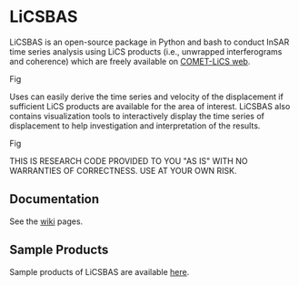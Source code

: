 # LiCSBAS

LiCSBAS is an open-source package in Python and bash to conduct InSAR time series analysis using LiCS products (i.e., unwrapped interferograms and coherence) which are freely available on [COMET-LiCS web](https://comet.nerc.ac.uk/COMET-LiCS-portal/).

Fig

Uses can easily derive the time series and velocity of the displacement if sufficient LiCS products are available for the area of interest. LiCSBAS also contains visualization tools to interactively display the time series of displacement to help investigation and interpretation of the results.

Fig

THIS IS RESEARCH CODE PROVIDED TO YOU "AS IS" WITH NO WARRANTIES OF CORRECTNESS. USE AT YOUR OWN RISK.

## Documentation

See the [wiki](**need_to_edit**) pages.

## Sample Products

Sample products of LiCSBAS are available [here](need_to_edit).

